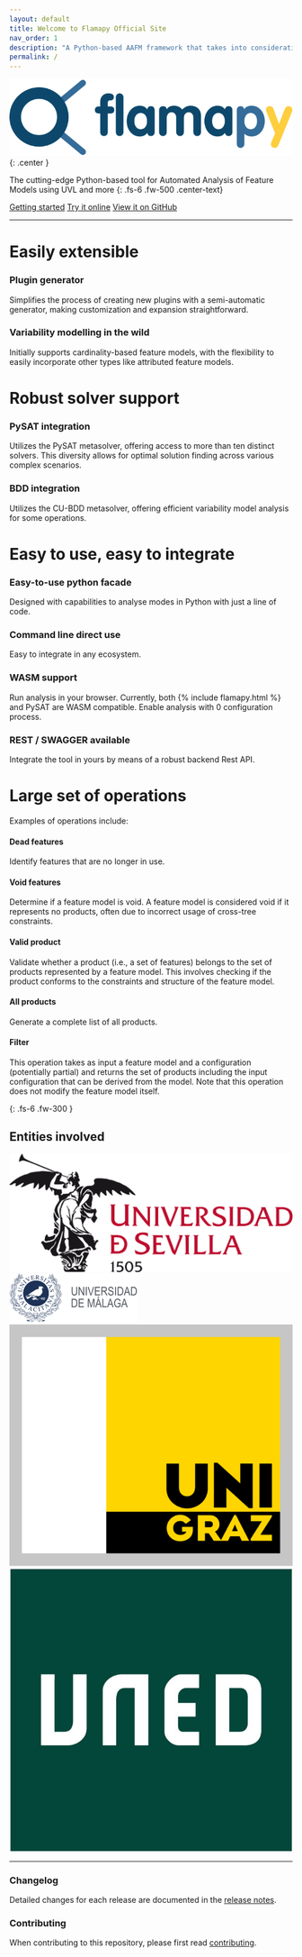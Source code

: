 ```yaml
---
layout: default
title: Welcome to Flamapy Official Site
nav_order: 1
description: "A Python-based AAFM framework that takes into consideration previous AAFM tool designs and enables multi-solver and multi-metamodel support for the integration of AAFM tooling on the Python ecosystem."
permalink: /
---
```


![Texto alternativo](/assets/images/flamapy_horizontal_logo_white.svg){: .center }

The cutting-edge Python-based tool for Automated Analysis of Feature Models using UVL and more
{: .fs-6 .fw-500 .center-text} 

<div class="center-buttons">
    <a href="https://docs.flamapy.org/getting-started/" class="btn btn-primary fs-5 mb-4 mb-md-0 mr-2">Getting started</a>
    <a href="{{site.baseurl}}/try-it" class="btn btn-green fs-5 fs-5 mb-4 mb-md-0 mr-2">Try it online</a>
    <a href="https://github.com/flamapy/flamapy" class="btn fs-5 mb-4 mb-md-0">View it on GitHub</a>
</div>

---

# <i class="fa-solid fa-puzzle-piece"></i> Easily extensible

### Plugin generator
Simplifies the process of creating new plugins with a semi-automatic generator, making customization and expansion straightforward.

### Variability modelling in the wild
Initially supports cardinality-based feature models, with the flexibility to easily incorporate other types like attributed feature models.

# <i class="fa-solid fa-life-ring"></i> Robust solver support

### PySAT integration
Utilizes the PySAT metasolver, offering access to more than ten distinct solvers. This diversity allows for optimal solution finding across various complex scenarios.

### BDD integration
Utilizes the CU-BDD metasolver, offering efficient variability model analysis for some operations. 


# <i class="fa-solid fa-laptop-code"></i> Easy to use, easy to integrate

### Easy-to-use python facade
Designed with capabilities to analyse modes in Python with just a line of code.

### Command line direct use
Easy to integrate in any ecosystem.

### WASM support
Run analysis in your browser. Currently, both {% include flamapy.html %} and PySAT are WASM compatible. Enable analysis with 0 configuration process.

### REST / SWAGGER available
Integrate the tool in yours by means of a robust backend Rest API.

# <i class="fa-solid fa-calculator"></i> Large set of operations

Examples of operations include:

#### **Dead features**
Identify features that are no longer in use.

#### **Void features**
Determine if a feature model is void. A feature model is considered void if it represents no products, often due to incorrect usage of cross-tree constraints.

#### **Valid product**
Validate whether a product (i.e., a set of features) belongs to the set of products represented by a feature model. This involves checking if the product conforms to the constraints and structure of the feature model.

#### **All products**
Generate a complete list of all products.

#### **Filter**
This operation takes as input a feature model and a configuration (potentially partial) and returns the set of products including the input configuration that can be derived from the model. Note that this operation does not modify the feature model itself.

{: .fs-6 .fw-300 }

## Entities involved

<div class="entities-container">
  <a href="https://www.us.es/" target="_blank" class="entity">
    <img src="/assets/images/university_of_seville.svg" alt="University of Seville">
  </a>
  <a href="https://www.uma.es/" target="_blank" class="entity">
    <img src="/assets/images/university_of_malaga.svg" alt="University of Malaga">
  </a>
  <a href="https://www.uni-graz.at/en/" target="_blank" class="entity">
    <img src="/assets/images/university_of_graz.svg" alt="University of Graz">
  </a>
  <a href="https://www.uned.es/" target="_blank" class="entity">
    <img src="/assets/images/uned.jpg" alt="UNED">
  </a>
</div>



---

### Changelog

Detailed changes for each release are documented in the [release notes].

### Contributing

When contributing to this repository, please first read [contributing].

[^1]: The [source file for this page] uses all three markup languages.

[^2]: [It can take up to 10 minutes for changes to your site to publish after you push the changes to GitHub](https://docs.github.com/en/pages/setting-up-a-github-pages-site-with-jekyll/creating-a-github-pages-site-with-jekyll#creating-your-site).

[Jekyll]: https://jekyllrb.com
[Markdown]: https://daringfireball.net/projects/markdown/
[Liquid]: https://github.com/Shopify/liquid/wiki
[Front matter]: https://jekyllrb.com/docs/front-matter/
[Jekyll configuration]: https://jekyllrb.com/docs/configuration/
[source file for this page]: https://github.com/just-the-docs/just-the-docs/blob/main/index.md
[Just the Docs Template]: https://just-the-docs.github.io/just-the-docs-template/
[Just the Docs]: https://just-the-docs.com
[flamapy repo]: https://github.com/flamapy/
[Just the Docs README]: https://github.com/just-the-docs/just-the-docs/blob/main/README.md
[GitHub Pages]: https://pages.github.com/
[Template README]: https://github.com/just-the-docs/just-the-docs-template/blob/main/README.md
[GitHub Pages / Actions workflow]: https://github.blog/changelog/2022-07-27-github-pages-custom-github-actions-workflows-beta/

[use the template]: https://github.com/just-the-docs/just-the-docs-template/generate

[release notes]: https://github.com/flamapy/flamapy_fw/releases

[contributing]: https://docs.flamapy.org/developing/contributing/